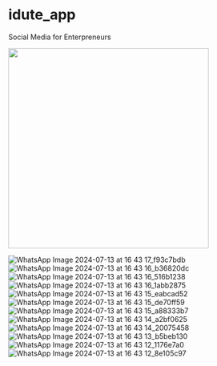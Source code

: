 # idute_app
Social Media for Enterpreneurs

<img src="https://github.com/user-attachments/assets/d5723664-df3a-4ee0-bebd-853b4df35b19" width="400"/>

![WhatsApp Image 2024-07-13 at 16 43 17_f93c7bdb](https://github.com/user-attachments/assets/d5723664-df3a-4ee0-bebd-853b4df35b19)
![WhatsApp Image 2024-07-13 at 16 43 16_b36820dc](https://github.com/user-attachments/assets/053de282-44b6-4610-b77b-e4c366fff547)
![WhatsApp Image 2024-07-13 at 16 43 16_516b1238](https://github.com/user-attachments/assets/11e44e41-f28f-4104-9c31-0eafa3e75235)
![WhatsApp Image 2024-07-13 at 16 43 16_1abb2875](https://github.com/user-attachments/assets/6b1de5a2-4e6c-41a5-80b0-56abfe9ed5df)
![WhatsApp Image 2024-07-13 at 16 43 15_eabcad52](https://github.com/user-attachments/assets/739d1528-9cbb-4d94-a8a2-48411100110f)
![WhatsApp Image 2024-07-13 at 16 43 15_de70ff59](https://github.com/user-attachments/assets/3e6aa932-2c47-48f9-bbdb-e6cada6c950f)
![WhatsApp Image 2024-07-13 at 16 43 15_a88333b7](https://github.com/user-attachments/assets/423e4191-38a0-406c-b095-4585fbe38b02)
![WhatsApp Image 2024-07-13 at 16 43 14_a2bf0625](https://github.com/user-attachments/assets/0d22ea96-2447-41ec-8c1c-e12d842dc1c0)
![WhatsApp Image 2024-07-13 at 16 43 14_20075458](https://github.com/user-attachments/assets/b6e856d6-1310-477f-acad-43ed85ac73e8)
![WhatsApp Image 2024-07-13 at 16 43 13_b5beb130](https://github.com/user-attachments/assets/c9c74524-f554-455a-a6df-479306d5b096)
![WhatsApp Image 2024-07-13 at 16 43 12_1176e7a0](https://github.com/user-attachments/assets/5ff9f148-07c3-4857-b6e2-6d050ea31967)
![WhatsApp Image 2024-07-13 at 16 43 12_8e105c97](https://github.com/user-attachments/assets/2f163d5d-4519-48b9-b43b-a22042770175)
